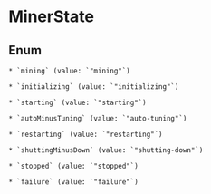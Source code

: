 
# MinerState

## Enum


    * `mining` (value: `"mining"`)

    * `initializing` (value: `"initializing"`)

    * `starting` (value: `"starting"`)

    * `autoMinusTuning` (value: `"auto-tuning"`)

    * `restarting` (value: `"restarting"`)

    * `shuttingMinusDown` (value: `"shutting-down"`)

    * `stopped` (value: `"stopped"`)

    * `failure` (value: `"failure"`)



